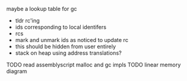 
maybe a lookup table for gc
- tldr rc'ing
- ids corresponding to local identifers
- rcs
- mark and unmark ids as noticed to update rc
- this should be hidden from user entirely
- stack on heap using address translations?

TODO read assemblyscript malloc and gc impls
TODO linear memory diagram